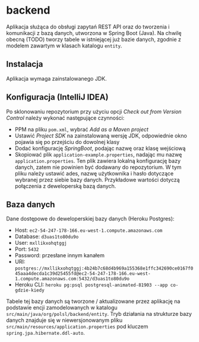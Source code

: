 # backend

Aplikacja służąca do obsługi zapytań REST API oraz do tworzenia i komunikacji z bazą danych, utworzona w Spring Boot (Java). Na chwilę obecną (TODO) tworzy tabele w istniejącej już bazie danych, zgodnie z modelem zawartym w klasach katalogu `entity`.

## Instalacja

Aplikacja wymaga zainstalowanego JDK.

## Konfiguracja (IntelliJ IDEA)

Po sklonowaniu repozytorium przy użyciu opcji *Check out from Version Control* należy wykonać następujące czynności:
- PPM na pliku `pom.xml`, wybrać *Add as a Maven project*
- Ustawić *Project SDK* na zainstalowaną wersję JDK, odpowiednie okno pojawia się po przejściu do dowolnej klasy
- Dodać konfigurację *SpringBoot*, podając nazwę oraz klasę wejściową
- Skopiować plik `application-example.properties`, nadając mu nazwę `application.properties`. Ten plik zawiera lokalną konfigurację bazy danych, zatem nie powinien być dodawany do repozytorium. W tym pliku należy ustawić ades, nazwę użytkownika i hasło dotyczące wybranej przez siebie bazy danych. Przykładowe wartości dotyczą połączenia z deweloperską bazą danych.

## Baza danych

Dane dostępowe do deweloperskiej bazy danych (Heroku Postgres):
- Host: `ec2-54-247-178-166.eu-west-1.compute.amazonaws.com`
- Database: `d3uas1to80du9o`
- User: `mxllikxohqtggj`
- Port: `5432`
- Password: przesłane innym kanałem
- URI: `postgres://mxllikxohqtggj:4b24b7c68d4b969a155368e1ffc342690ce0167f045aaa4decda1c39d25455fd@ec2-54-247-178-166.eu-west-1.compute.amazonaws.com:5432/d3uas1to80du9o`
- Heroku CLI: `heroku pg:psql postgresql-animated-81903 --app co-gdzie-kiedy`

Tabele tej bazy danych są tworzone / aktualizowane przez aplikację na podstawie encji zamodelowanych w katalogu `src/main/java/org/polsl/backend/entity`. Tryb działania na strukturze bazy danych znajduje się w niewersjonowanym pliku `src/main/resources/application.properties` pod kluczem `spring.jpa.hibernate.ddl-auto`.
